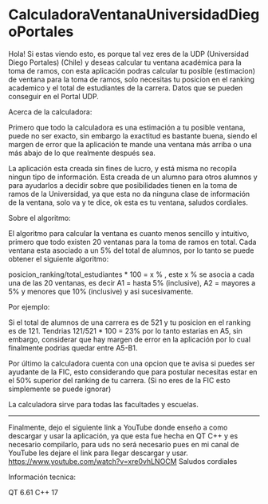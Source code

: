 # CalculadoraVentanaUniversidadDiegoPortales
Hola! Si estas viendo esto, es porque tal vez eres de la UDP (Universidad Diego Portales) (Chile) y deseas calcular tu ventana académica para la toma de ramos, con esta aplicación podras calcular tu posible (estimacion) de ventana para la toma de ramos, solo necesitas tu posicion en el ranking academico y el total de estudiantes de la carrera. Datos que se pueden conseguir en el Portal UDP.

Acerca de la calculadora:

Primero que todo la calculadora es una estimación a tu posible ventana, puede no ser exacto, sin embargo la exactitud es bastante buena, siendo el margen de error que la aplicación te mande una ventana más arriba o una más abajo de lo que realmente después sea.

La aplicación esta creada sin fines de lucro, y está misma no recopila ningun tipo de información. Esta creada de un alumno para otros alumnos y para ayudarlos a decidir sobre que posibilidades tienen en la toma de ramos de la Universidad, ya que esta no da ninguna clase de información de la ventana, solo va y te dice, ok esta es tu ventana, saludos cordiales.

Sobre el algoritmo:

El algoritmo para calcular la ventana es cuanto menos sencillo y intuitivo, primero que todo existen 20 ventanas para la toma de ramos en total. Cada ventana esta asociado a un 5% del total de alumnos, por lo tanto se puede obtener el siguiente algoritmo:

posicion_ranking/total_estudiantes * 100 = x % , este x % se asocia a cada una de las 20 ventanas, es decir A1 = hasta 5% (inclusive), A2 = mayores a 5% y menores que 10% (inclusive) y asi sucesivamente.

Por ejemplo:

Si el total de alumnos de una carrera es de 521 y tu posicion en el ranking es de 121. Tendrias 121/521 * 100 = 23% por lo tanto estarias en A5, sin embargo, considerar que hay margen de error en la aplicación por lo cual finalmente podrias quedar entre A5-B1.

Por último la calculadora cuenta con una opcion que te avisa si puedes ser ayudante de la FIC, esto considerando que para postular necesitas estar en el 50% superior del ranking de tu carrera. (Si no eres de la FIC esto simplemente se puede ignorar)

La calculadora sirve para todas las facultades y escuelas.

--------------------------------------------------------------------------------------------------------------------------------------------------------------------------------------------

Finalmente, dejo el siguiente link a YouTube donde enseño a como descargar y usar la aplicación, ya que esta fue hecha en QT C++ y es necesario compilarlo, para uds no será necesario pues en mi canal de YouTube les dejare el link para llegar descargar y usar. 
https://www.youtube.com/watch?v=xre0vhLNOCM
Saludos cordiales

Información tecnica:

QT 6.61 C++ 17
